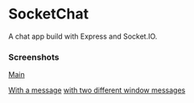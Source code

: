 # SocketChat
A chat app build with Express and Socket.IO.
### Screenshots

[Main](https://raw.githubusercontent.com/euzzeud/SocketChat/main/screenshots/main.jpeg)

[With a message](https://raw.githubusercontent.com/euzzeud/SocketChat/main/screenshots/message.jpeg)
[with two different window messages](https://raw.githubusercontent.com/euzzeud/SocketChat/main/screenshots/multi-window.png)
